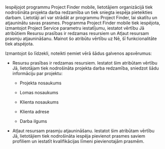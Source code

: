 Iespējojot programmu Project Finder mobile, lietotājiem organizācijā tiek nodrošināta projekta darba redzamība un tiek sniegta iespēja pieteikties darbam. Lietotāji arī var strādāt ar programmu Project Finder, lai skatītu un atjauninātu savas prasmes. Programma Project Finder mobile tiek iespējota, izmantojot Project Service parametru iestatījumu, iestatot vērtību Jā atribūtiem Resursu prasības ir redzamas resursiem un Atļaut resursam prasmju atjaunināšanu. Mainot šo atribūtu vērtību uz Nē, šī funkcionalitāte tiek atspējota.  
  
 Izmantojot šo līdzekli, noteikti ņemiet vērā šādus galvenos apsvērumus:  
  
-   Resursu prasības ir redzamas resursiem. Iestatot šim atribūtam vērtību Jā, lietotājam tiek nodrošināta projekta darba redzamība, sniedzot šādu informāciju par projektu:  
  
    -   Projekta nosaukums  
  
    -   Lomas nosaukums  
  
    -   Klienta nosaukums  
  
    -   Klienta adrese  
  
    -   Darba ilgums  
  
-   Atļaut resursam prasmju atjaunināšanu. Iestatot šim atribūtam vērtību Jā, lietotājiem tiek nodrošināta iespēja pievienot prasmes saviem profiliem un iestatīt kvalifikācijas līmeni pievienotajām prasmēm.